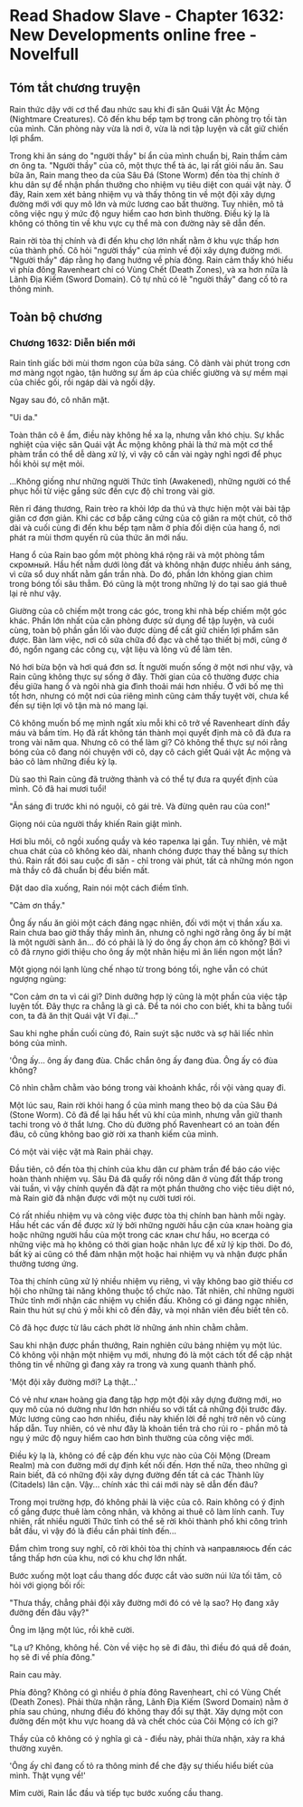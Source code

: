 # Read Shadow Slave - Chapter 1632: New Developments online free - Novelfull

## Tóm tắt chương truyện

Rain thức dậy với cơ thể đau nhức sau khi đi săn Quái Vật Ác Mộng (Nightmare Creatures). Cô đến khu bếp tạm bợ trong căn phòng trọ tồi tàn của mình. Căn phòng này vừa là nơi ở, vừa là nơi tập luyện và cất giữ chiến lợi phẩm.

Trong khi ăn sáng do "người thầy" bí ẩn của mình chuẩn bị, Rain thầm cảm ơn ông ta. "Người thầy" của cô, một thực thể tà ác, lại rất giỏi nấu ăn. Sau bữa ăn, Rain mang theo da của Sâu Đá (Stone Worm) đến tòa thị chính ở khu dân sự để nhận phần thưởng cho nhiệm vụ tiêu diệt con quái vật này. Ở đây, Rain xem xét bảng nhiệm vụ và thấy thông tin về một đội xây dựng đường mới với quy mô lớn và mức lương cao bất thường. Tuy nhiên, mô tả công việc ngụ ý mức độ nguy hiểm cao hơn bình thường. Điều kỳ lạ là không có thông tin về khu vực cụ thể mà con đường này sẽ dẫn đến.

Rain rời tòa thị chính và đi đến khu chợ lớn nhất nằm ở khu vực thấp hơn của thành phố. Cô hỏi "người thầy" của mình về đội xây dựng đường mới. "Người thầy" đáp rằng họ đang hướng về phía đông. Rain cảm thấy khó hiểu vì phía đông Ravenheart chỉ có Vùng Chết (Death Zones), và xa hơn nữa là Lãnh Địa Kiếm (Sword Domain). Cô tự nhủ có lẽ "người thầy" đang cố tỏ ra thông minh.

## Toàn bộ chương

### Chương 1632: Diễn biến mới

Rain tỉnh giấc bởi mùi thơm ngon của bữa sáng. Cô dành vài phút trong cơn mơ màng ngọt ngào, tận hưởng sự ấm áp của chiếc giường và sự mềm mại của chiếc gối, rồi ngáp dài và ngồi dậy.

Ngay sau đó, cô nhăn mặt.

"Ui da."

Toàn thân cô ê ẩm, điều này không hề xa lạ, nhưng vẫn khó chịu. Sự khắc nghiệt của việc săn Quái vật Ác mộng không phải là thứ mà một cơ thể phàm trần có thể dễ dàng xử lý, vì vậy cô cần vài ngày nghỉ ngơi để phục hồi khỏi sự mệt mỏi.

...Không giống như những người Thức tỉnh (Awakened), những người có thể phục hồi từ việc gắng sức đến cực độ chỉ trong vài giờ.

Rên rỉ đáng thương, Rain trèo ra khỏi lớp da thú và thực hiện một vài bài tập giãn cơ đơn giản. Khi các cơ bắp căng cứng của cô giãn ra một chút, cô thở dài và cuối cùng đi đến khu bếp tạm nằm ở phía đối diện của hang ổ, nơi phát ra mùi thơm quyến rũ của thức ăn mới nấu.

Hang ổ của Rain bao gồm một phòng khá rộng rãi và một phòng tắm скромный. Hầu hết nằm dưới lòng đất và không nhận được nhiều ánh sáng, vì cửa sổ duy nhất nằm gần trần nhà. Do đó, phần lớn không gian chìm trong bóng tối sâu thẳm. Đó cũng là một trong những lý do tại sao giá thuê lại rẻ như vậy.

Giường của cô chiếm một trong các góc, trong khi nhà bếp chiếm một góc khác. Phần lớn nhất của căn phòng được sử dụng để tập luyện, và cuối cùng, toàn bộ phần gần lối vào được dùng để cất giữ chiến lợi phẩm săn được. Bàn làm việc, nơi cô sửa chữa đồ đạc và chế tạo thiết bị mới, cũng ở đó, ngổn ngang các công cụ, vật liệu và lông vũ để làm tên.

Nó hơi bừa bộn và hơi quá đơn sơ. Ít người muốn sống ở một nơi như vậy, và Rain cũng không thực sự sống ở đây. Thời gian của cô thường được chia đều giữa hang ổ và ngôi nhà gia đình thoải mái hơn nhiều. Ở với bố mẹ thì tốt hơn, nhưng có một nơi của riêng mình cũng cảm thấy tuyệt vời, chưa kể đến sự tiện lợi vô tận mà nó mang lại.

Cô không muốn bố mẹ mình ngất xỉu mỗi khi cô trở về Ravenheart dính đầy máu và bầm tím. Họ đã rất không tán thành mọi quyết định mà cô đã đưa ra trong vài năm qua. Nhưng cô có thể làm gì? Cô không thể thực sự nói rằng bóng của cô đang nói chuyện với cô, dạy cô cách giết Quái vật Ác mộng và bảo cô làm những điều kỳ lạ.

Dù sao thì Rain cũng đã trưởng thành và có thể tự đưa ra quyết định của mình. Cô đã hai mươi tuổi!

"Ăn sáng đi trước khi nó nguội, cô gái trẻ. Và đừng quên rau của con!"

Giọng nói của người thầy khiến Rain giật mình.

Hơi bĩu môi, cô ngồi xuống quầy và kéo тарелка lại gần. Tuy nhiên, vẻ mặt chua chát của cô không kéo dài, nhanh chóng được thay thế bằng sự thích thú. Rain rất đói sau cuộc đi săn - chỉ trong vài phút, tất cả những món ngon mà thầy cô đã chuẩn bị đều biến mất.

Đặt dao dĩa xuống, Rain nói một cách điềm tĩnh.

"Cảm ơn thầy."

Ông ấy nấu ăn giỏi một cách đáng ngạc nhiên, đối với một vị thần xấu xa. Rain chưa bao giờ thấy thầy mình ăn, nhưng cô nghi ngờ rằng ông ấy bí mật là một người sành ăn... đó có phải là lý do ông ấy chọn ám cô không? Bởi vì cô đã глупо giới thiệu cho ông ấy một nhãn hiệu mì ăn liền ngon một lần?

Một giọng nói lạnh lùng chế nhạo từ trong bóng tối, nghe vẫn có chút ngượng ngùng:

"Con cảm ơn ta vì cái gì? Dinh dưỡng hợp lý cũng là một phần của việc tập luyện tốt. Đây thực ra chẳng là gì cả. Để ta nói cho con biết, khi ta bằng tuổi con, ta đã ăn thịt Quái vật Vĩ đại..."

Sau khi nghe phần cuối cùng đó, Rain suýt sặc nước và sợ hãi liếc nhìn bóng của mình.

'Ông ấy... ông ấy đang đùa. Chắc chắn ông ấy đang đùa. Ông ấy có đùa không?

Cô nhìn chằm chằm vào bóng trong vài khoảnh khắc, rồi vội vàng quay đi.

Một lúc sau, Rain rời khỏi hang ổ của mình mang theo bộ da của Sâu Đá (Stone Worm). Cô đã để lại hầu hết vũ khí của mình, nhưng vẫn giữ thanh tachi trong vỏ ở thắt lưng. Cho dù đường phố Ravenheart có an toàn đến đâu, cô cũng không bao giờ rời xa thanh kiếm của mình.

Có một vài việc vặt mà Rain phải chạy.

Đầu tiên, cô đến tòa thị chính của khu dân cư phàm trần để báo cáo việc hoàn thành nhiệm vụ. Sâu Đá đã quấy rối nông dân ở vùng đất thấp trong vài tuần, vì vậy chính quyền đã đặt ra một phần thưởng cho việc tiêu diệt nó, mà Rain giờ đã nhận được với một nụ cười tươi rói.

Có rất nhiều nhiệm vụ và công việc được tòa thị chính ban hành mỗi ngày. Hầu hết các vấn đề được xử lý bởi những người hầu cận của клан hoàng gia hoặc những người hầu của một trong các клан chư hầu, но всегда có những việc mà họ không có thời gian hoặc nhân lực để xử lý kịp thời. Do đó, bất kỳ ai cũng có thể đảm nhận một hoặc hai nhiệm vụ và nhận được phần thưởng tương ứng.

Tòa thị chính cũng xử lý nhiều nhiệm vụ riêng, vì vậy không bao giờ thiếu cơ hội cho những tài năng không thuộc tổ chức nào. Tất nhiên, chỉ những người Thức tỉnh mới nhận các nhiệm vụ chiến đấu. Không có gì đáng ngạc nhiên, Rain thu hút sự chú ý mỗi khi cô đến đây, và mọi nhân viên đều biết tên cô.

Cô đã học được từ lâu cách phớt lờ những ánh nhìn chằm chằm.

Sau khi nhận được phần thưởng, Rain nghiên cứu bảng nhiệm vụ một lúc. Cô không vội nhận một nhiệm vụ mới, nhưng đó là một cách tốt để cập nhật thông tin về những gì đang xảy ra trong và xung quanh thành phố.

'Một đội xây đường mới? Lạ thật...'

Có vẻ như клан hoàng gia đang tập hợp một đội xây dựng đường mới, но quy mô của nó dường như lớn hơn nhiều so với tất cả những đội trước đây. Mức lương cũng cao hơn nhiều, điều này khiến lời đề nghị trở nên vô cùng hấp dẫn. Tuy nhiên, có vẻ như đây là khoản tiền trả cho rủi ro - phần mô tả ngụ ý mức độ nguy hiểm cao hơn bình thường của công việc mới.

Điều kỳ lạ là, không có đề cập đến khu vực nào của Cõi Mộng (Dream Realm) mà con đường mới dự định kết nối đến. Hơn thế nữa, theo những gì Rain biết, đã có những đội xây dựng đường đến tất cả các Thành lũy (Citadels) lân cận. Vậy... chính xác thì cái mới này sẽ dẫn đến đâu?

Trong mọi trường hợp, đó không phải là việc của cô. Rain không có ý định cố gắng được thuê làm công nhân, và không ai thuê cô làm lính canh. Tuy nhiên, rất nhiều người Thức tỉnh có thể sẽ rời khỏi thành phố khi công trình bắt đầu, vì vậy đó là điều cần phải tính đến...

Đắm chìm trong suy nghĩ, cô rời khỏi tòa thị chính và направляюсь đến các tầng thấp hơn của khu, nơi có khu chợ lớn nhất.

Bước xuống một loạt cầu thang dốc được cắt vào sườn núi lửa tối tăm, cô hỏi với giọng bối rối:

"Thưa thầy, chẳng phải đội xây đường mới đó có vẻ lạ sao? Họ đang xây đường đến đâu vậy?"

Ông im lặng một lúc, rồi khẽ cười.

"Lạ ư? Không, không hề. Còn về việc họ sẽ đi đâu, thì điều đó quá dễ đoán, họ sẽ đi về phía đông."

Rain cau mày.

Phía đông? Không có gì nhiều ở phía đông Ravenheart, chỉ có Vùng Chết (Death Zones). Phải thừa nhận rằng, Lãnh Địa Kiếm (Sword Domain) nằm ở phía sau chúng, nhưng điều đó không thay đổi sự thật. Xây dựng một con đường đến một khu vực hoang dã và chết chóc của Cõi Mộng có ích gì?

Thầy của cô không có ý nghĩa gì cả - điều này, phải thừa nhận, xảy ra khá thường xuyên.

'Ông ấy chỉ đang cố tỏ ra thông minh để che đậy sự thiếu hiểu biết của mình. Thật vụng về!'

Mỉm cười, Rain lắc đầu và tiếp tục bước xuống cầu thang.